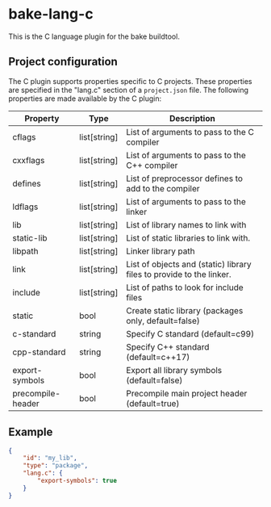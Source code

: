 # bake-lang-c
This is the C language plugin for the bake buildtool.

## Project configuration
The C plugin supports properties specific to C projects. These properties are specified in the "lang.c" section of a `project.json` file. The following properties are made available by the C plugin:

Property | Type | Description
---------|------|------------
cflags   | list[string] | List of arguments to pass to the C compiler
cxxflags | list[string] | List of arguments to pass to the C++ compiler
defines  | list[string] | List of preprocessor defines to add to the compiler
ldflags | list[string] | List of arguments to pass to the linker
lib | list[string] | List of library names to link with
static-lib | list[string] | List of static libraries to link with.
libpath | list[string] | Linker library path
link | list[string] | List of objects and (static) library files to provide to the linker.
include | list[string] | List of paths to look for include files
static | bool | Create static library (packages only, default=false)
c-standard | string | Specify C standard (default=c99)
cpp-standard | string | Specify C++ standard (default=c++17)
export-symbols | bool | Export all library symbols (default=false)
precompile-header | bool | Precompile main project header (default=true)

## Example

```json
{
    "id": "my_lib",
    "type": "package",
    "lang.c": {
        "export-symbols": true
    }
}
```
